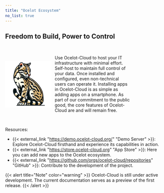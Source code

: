 ```yaml
---
title: "Ocelot Ecosystem"
no_list: true
---
```


## Freedom to Build, Power to Control
<br> 
<div style="display: flex; align-items: center; width: 80%;"> 
<img src="logo.png" alt="My Image" width="150" style="margin-right: 10px;"> 
<p>Use Ocelot-Cloud to host your IT infrastructure with minimal effort. Self-host to maintain full control of your data. Once installed and configured, even non-technical users can operate it. Installing apps in Ocelot-Cloud is as simple as adding apps on a smartphone. As part of our commitment to the public good, the core features of Ocelot-Cloud are and will remain free.</p> 
</div> 
<br>

Resources:
* {{< external_link "https://demo.ocelot-cloud.org/" "Demo Server" >}}: Explore Ocelot-Cloud firsthand and experience its capabilities in action.
* {{< external_link "https://store.ocelot-cloud.org" "App Store" >}}: Here you can add new apps to the Ocelot ecosystem.
* {{< external_link "https://github.com/orgs/ocelot-cloud/repositories" "GitHub" >}}: Contribute to the development of the project.

{{< alert title="Note" color="warning" >}}
Ocelot-Cloud is still under active development. The current documentation serves as a preview of the first release.
{{< /alert >}}
